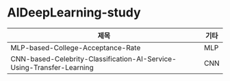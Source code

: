 # AIDeepLearning-study

|제목|기타|
|---|---|
|MLP-based-College-Acceptance-Rate|MLP|
|CNN-based-Celebrity-Classification-AI-Service-Using-Transfer-Learning|CNN|
